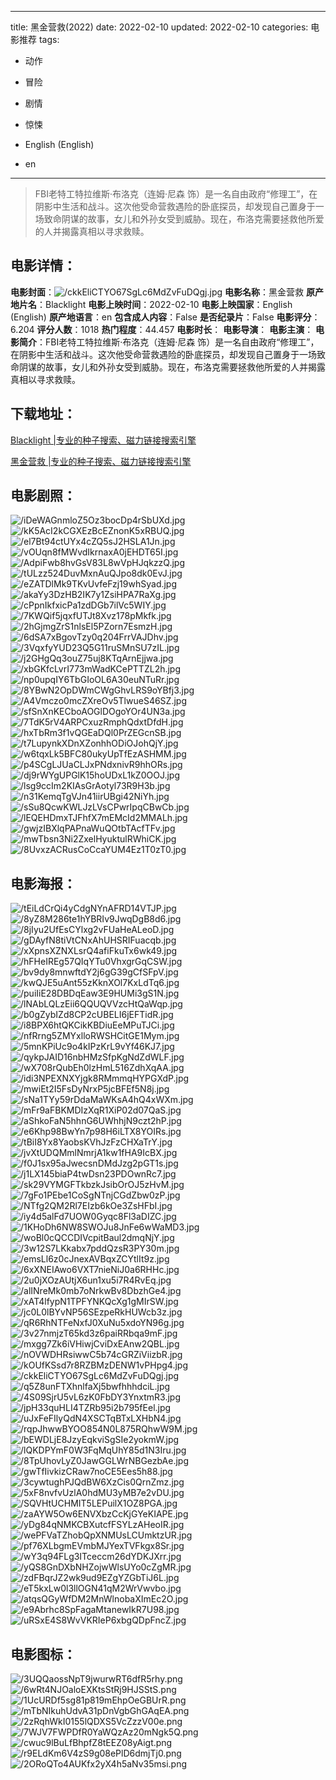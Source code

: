
---
title: 黑金营救(2022)
date: 2022-02-10
updated: 2022-02-10
categories: 电影推荐
tags:
- 动作
- 冒险
- 剧情
- 惊悚

- English (English)
- en
---


> FBI老特工特拉维斯·布洛克（连姆·尼森 饰）是一名自由政府“修理工”，在阴影中生活和战斗。这次他受命营救遇险的卧底探员，却发现自己置身于一场致命阴谋的故事，女儿和外孙女受到威胁。现在，布洛克需要拯救他所爱的人并揭露真相以寻求救赎。

## **电影详情**：

**电影封面**：<img src="https://image.tmdb.org/t/p/w200/ckkEliCTYO67SgLc6MdZvFuDQgj.jpg" alt="/ckkEliCTYO67SgLc6MdZvFuDQgj.jpg" title="/ckkEliCTYO67SgLc6MdZvFuDQgj.jpg">
**电影名称**：黑金营救
**原产地片名**：Blacklight
**电影上映时间**：2022-02-10
**电影上映国家**：English (English)
**原产地语言**：en
**包含成人内容**：False
**是否纪录片**：False
**电影评分**：6.204
**评分人数**：1018
**热门程度**：44.457
**电影时长**：
**电影导演**：
**电影主演**：
**电影简介**：FBI老特工特拉维斯·布洛克（连姆·尼森 饰）是一名自由政府“修理工”，在阴影中生活和战斗。这次他受命营救遇险的卧底探员，却发现自己置身于一场致命阴谋的故事，女儿和外孙女受到威胁。现在，布洛克需要拯救他所爱的人并揭露真相以寻求救赎。

## **下载地址**：
[Blacklight |专业的种子搜索、磁力链接搜索引擎](https://movie.amd794.com:2083/?search=Blacklight&ordering=&mode=match_phrase&page_size=10&page=1)

[黑金营救 |专业的种子搜索、磁力链接搜索引擎](https://movie.amd794.com:2083/?search=%E9%BB%91%E9%87%91%E8%90%A5%E6%95%91&ordering=&mode=match_phrase&page_size=10&page=1)
 

## **电影剧照**：
<img src="https://image.tmdb.org/t/p/original/iDeWAGnmloZ5Oz3bocDp4rSbUXd.jpg" alt="/iDeWAGnmloZ5Oz3bocDp4rSbUXd.jpg" title="/iDeWAGnmloZ5Oz3bocDp4rSbUXd.jpg"><img src="https://image.tmdb.org/t/p/original/kK5AcI2kCGXEzBcEZnonK5xRBUQ.jpg" alt="/kK5AcI2kCGXEzBcEZnonK5xRBUQ.jpg" title="/kK5AcI2kCGXEzBcEZnonK5xRBUQ.jpg"><img src="https://image.tmdb.org/t/p/original/el7Bt94ctUYx4cZQ5sJ2HSLA1Jn.jpg" alt="/el7Bt94ctUYx4cZQ5sJ2HSLA1Jn.jpg" title="/el7Bt94ctUYx4cZQ5sJ2HSLA1Jn.jpg"><img src="https://image.tmdb.org/t/p/original/vOUqn8fMWvdIkrnaxA0jEHDT65I.jpg" alt="/vOUqn8fMWvdIkrnaxA0jEHDT65I.jpg" title="/vOUqn8fMWvdIkrnaxA0jEHDT65I.jpg"><img src="https://image.tmdb.org/t/p/original/AdpiFwb8hvGsV83L8wVpHJqkzzQ.jpg" alt="/AdpiFwb8hvGsV83L8wVpHJqkzzQ.jpg" title="/AdpiFwb8hvGsV83L8wVpHJqkzzQ.jpg"><img src="https://image.tmdb.org/t/p/original/tULzz524DuvMxnAuQJpo8dk0EvJ.jpg" alt="/tULzz524DuvMxnAuQJpo8dk0EvJ.jpg" title="/tULzz524DuvMxnAuQJpo8dk0EvJ.jpg"><img src="https://image.tmdb.org/t/p/original/eZATDlMk9TKvUvfeFzj19whSyad.jpg" alt="/eZATDlMk9TKvUvfeFzj19whSyad.jpg" title="/eZATDlMk9TKvUvfeFzj19whSyad.jpg"><img src="https://image.tmdb.org/t/p/original/akaYy3DzHB2IK7y1ZsiHPA7RaXg.jpg" alt="/akaYy3DzHB2IK7y1ZsiHPA7RaXg.jpg" title="/akaYy3DzHB2IK7y1ZsiHPA7RaXg.jpg"><img src="https://image.tmdb.org/t/p/original/cPpnIkfxicPa1zdDGb7ilVc5WIY.jpg" alt="/cPpnIkfxicPa1zdDGb7ilVc5WIY.jpg" title="/cPpnIkfxicPa1zdDGb7ilVc5WIY.jpg"><img src="https://image.tmdb.org/t/p/original/7KWQif5jqxfUTJt8Xvz178pMkfk.jpg" alt="/7KWQif5jqxfUTJt8Xvz178pMkfk.jpg" title="/7KWQif5jqxfUTJt8Xvz178pMkfk.jpg"><img src="https://image.tmdb.org/t/p/original/2hGjmgZrS1nlsEl5PZorn7EsmzH.jpg" alt="/2hGjmgZrS1nlsEl5PZorn7EsmzH.jpg" title="/2hGjmgZrS1nlsEl5PZorn7EsmzH.jpg"><img src="https://image.tmdb.org/t/p/original/6dSA7xBgovTzy0q204FrrVAJDhv.jpg" alt="/6dSA7xBgovTzy0q204FrrVAJDhv.jpg" title="/6dSA7xBgovTzy0q204FrrVAJDhv.jpg"><img src="https://image.tmdb.org/t/p/original/3VqxfyYUD23Q5G11ruSMnSU7zIL.jpg" alt="/3VqxfyYUD23Q5G11ruSMnSU7zIL.jpg" title="/3VqxfyYUD23Q5G11ruSMnSU7zIL.jpg"><img src="https://image.tmdb.org/t/p/original/j2GHgQq3ouZ75uj8KTqArnEjjwa.jpg" alt="/j2GHgQq3ouZ75uj8KTqArnEjjwa.jpg" title="/j2GHgQq3ouZ75uj8KTqArnEjjwa.jpg"><img src="https://image.tmdb.org/t/p/original/xbGKfcLvrI773mWadKCePTTZL2h.jpg" alt="/xbGKfcLvrI773mWadKCePTTZL2h.jpg" title="/xbGKfcLvrI773mWadKCePTTZL2h.jpg"><img src="https://image.tmdb.org/t/p/original/np0upqIY6TbGIoOL6A30euNTuRr.jpg" alt="/np0upqIY6TbGIoOL6A30euNTuRr.jpg" title="/np0upqIY6TbGIoOL6A30euNTuRr.jpg"><img src="https://image.tmdb.org/t/p/original/8YBwN2OpDWmCWgGhvLRS9oYBfj3.jpg" alt="/8YBwN2OpDWmCWgGhvLRS9oYBfj3.jpg" title="/8YBwN2OpDWmCWgGhvLRS9oYBfj3.jpg"><img src="https://image.tmdb.org/t/p/original/A4Vmczo0mcZXreOv5TlwueS46SZ.jpg" alt="/A4Vmczo0mcZXreOv5TlwueS46SZ.jpg" title="/A4Vmczo0mcZXreOv5TlwueS46SZ.jpg"><img src="https://image.tmdb.org/t/p/original/sfSnXnKECboAOGlDOgoYOr4UN3a.jpg" alt="/sfSnXnKECboAOGlDOgoYOr4UN3a.jpg" title="/sfSnXnKECboAOGlDOgoYOr4UN3a.jpg"><img src="https://image.tmdb.org/t/p/original/7TdK5rV4ARPCxuzRmphQdxtDfdH.jpg" alt="/7TdK5rV4ARPCxuzRmphQdxtDfdH.jpg" title="/7TdK5rV4ARPCxuzRmphQdxtDfdH.jpg"><img src="https://image.tmdb.org/t/p/original/hxTbRm3f1vQGEaDQl0PrZEGcnSB.jpg" alt="/hxTbRm3f1vQGEaDQl0PrZEGcnSB.jpg" title="/hxTbRm3f1vQGEaDQl0PrZEGcnSB.jpg"><img src="https://image.tmdb.org/t/p/original/t7LupynkXDnXZonhhODiOJohQjY.jpg" alt="/t7LupynkXDnXZonhhODiOJohQjY.jpg" title="/t7LupynkXDnXZonhhODiOJohQjY.jpg"><img src="https://image.tmdb.org/t/p/original/w6tqxLk5BFC80ukyUpTfEzASHMM.jpg" alt="/w6tqxLk5BFC80ukyUpTfEzASHMM.jpg" title="/w6tqxLk5BFC80ukyUpTfEzASHMM.jpg"><img src="https://image.tmdb.org/t/p/original/p4SCgLJUaCLJxPNdxnivR9hhORs.jpg" alt="/p4SCgLJUaCLJxPNdxnivR9hhORs.jpg" title="/p4SCgLJUaCLJxPNdxnivR9hhORs.jpg"><img src="https://image.tmdb.org/t/p/original/dj9rWYgUPGlK15hoUDxL1kZ0OOJ.jpg" alt="/dj9rWYgUPGlK15hoUDxL1kZ0OOJ.jpg" title="/dj9rWYgUPGlK15hoUDxL1kZ0OOJ.jpg"><img src="https://image.tmdb.org/t/p/original/lsg9ccIm2KIAsGrAotyl73R9H3b.jpg" alt="/lsg9ccIm2KIAsGrAotyl73R9H3b.jpg" title="/lsg9ccIm2KIAsGrAotyl73R9H3b.jpg"><img src="https://image.tmdb.org/t/p/original/n31KemqTgVJn41iirUBgi42NiYh.jpg" alt="/n31KemqTgVJn41iirUBgi42NiYh.jpg" title="/n31KemqTgVJn41iirUBgi42NiYh.jpg"><img src="https://image.tmdb.org/t/p/original/sSu8QcwKWLJzLVsCPwrIpqCBwCb.jpg" alt="/sSu8QcwKWLJzLVsCPwrIpqCBwCb.jpg" title="/sSu8QcwKWLJzLVsCPwrIpqCBwCb.jpg"><img src="https://image.tmdb.org/t/p/original/lEQEHDmxTJFhfX7mEMcId2MMALh.jpg" alt="/lEQEHDmxTJFhfX7mEMcId2MMALh.jpg" title="/lEQEHDmxTJFhfX7mEMcId2MMALh.jpg"><img src="https://image.tmdb.org/t/p/original/gwjzIBXlqPAPnaWuQOtbTAcfTFv.jpg" alt="/gwjzIBXlqPAPnaWuQOtbTAcfTFv.jpg" title="/gwjzIBXlqPAPnaWuQOtbTAcfTFv.jpg"><img src="https://image.tmdb.org/t/p/original/mwTbsn3Ni2ZxelHyuktulRWhiCK.jpg" alt="/mwTbsn3Ni2ZxelHyuktulRWhiCK.jpg" title="/mwTbsn3Ni2ZxelHyuktulRWhiCK.jpg"><img src="https://image.tmdb.org/t/p/original/8UvxzACRusCoCcaYUM4Ez1T0zT0.jpg" alt="/8UvxzACRusCoCcaYUM4Ez1T0zT0.jpg" title="/8UvxzACRusCoCcaYUM4Ez1T0zT0.jpg">

## **电影海报**：
<img src="https://image.tmdb.org/t/p/original/tEiLdCrQi4yCdgNYnAFRD14VTJP.jpg" alt="/tEiLdCrQi4yCdgNYnAFRD14VTJP.jpg" title="/tEiLdCrQi4yCdgNYnAFRD14VTJP.jpg"><img src="https://image.tmdb.org/t/p/original/8yZ8M286te1hYBRIv9JwqDgB8d6.jpg" alt="/8yZ8M286te1hYBRIv9JwqDgB8d6.jpg" title="/8yZ8M286te1hYBRIv9JwqDgB8d6.jpg"><img src="https://image.tmdb.org/t/p/original/8jIyu2UfEsCYlxg2vFUaHeALeoD.jpg" alt="/8jIyu2UfEsCYlxg2vFUaHeALeoD.jpg" title="/8jIyu2UfEsCYlxg2vFUaHeALeoD.jpg"><img src="https://image.tmdb.org/t/p/original/gDAyfN8tiVtCNxAhUHSRIFuacqb.jpg" alt="/gDAyfN8tiVtCNxAhUHSRIFuacqb.jpg" title="/gDAyfN8tiVtCNxAhUHSRIFuacqb.jpg"><img src="https://image.tmdb.org/t/p/original/xXpnsXZNXLsrQ4afiFkuTx6wk49.jpg" alt="/xXpnsXZNXLsrQ4afiFkuTx6wk49.jpg" title="/xXpnsXZNXLsrQ4afiFkuTx6wk49.jpg"><img src="https://image.tmdb.org/t/p/original/hFHeIREg57QIqYTu0VhxgrGqCSW.jpg" alt="/hFHeIREg57QIqYTu0VhxgrGqCSW.jpg" title="/hFHeIREg57QIqYTu0VhxgrGqCSW.jpg"><img src="https://image.tmdb.org/t/p/original/bv9dy8mnwftdY2j6gG39gCfSFpV.jpg" alt="/bv9dy8mnwftdY2j6gG39gCfSFpV.jpg" title="/bv9dy8mnwftdY2j6gG39gCfSFpV.jpg"><img src="https://image.tmdb.org/t/p/original/kwQJE5uAnt55zKknXOl7KxLdTq6.jpg" alt="/kwQJE5uAnt55zKknXOl7KxLdTq6.jpg" title="/kwQJE5uAnt55zKknXOl7KxLdTq6.jpg"><img src="https://image.tmdb.org/t/p/original/puiIiE28DBDqEaw3E9HUMi3gS1N.jpg" alt="/puiIiE28DBDqEaw3E9HUMi3gS1N.jpg" title="/puiIiE28DBDqEaw3E9HUMi3gS1N.jpg"><img src="https://image.tmdb.org/t/p/original/lNAbLQLzEii6QQUQVVzcHtQaWqp.jpg" alt="/lNAbLQLzEii6QQUQVVzcHtQaWqp.jpg" title="/lNAbLQLzEii6QQUQVVzcHtQaWqp.jpg"><img src="https://image.tmdb.org/t/p/original/b0gZybIZd8CP2cUBELI6jEFTidR.jpg" alt="/b0gZybIZd8CP2cUBELI6jEFTidR.jpg" title="/b0gZybIZd8CP2cUBELI6jEFTidR.jpg"><img src="https://image.tmdb.org/t/p/original/i8BPX6htQKCikKBDiuEeMPuTJCi.jpg" alt="/i8BPX6htQKCikKBDiuEeMPuTJCi.jpg" title="/i8BPX6htQKCikKBDiuEeMPuTJCi.jpg"><img src="https://image.tmdb.org/t/p/original/nfRrng5ZMYxlloRWSHCitGE1Mym.jpg" alt="/nfRrng5ZMYxlloRWSHCitGE1Mym.jpg" title="/nfRrng5ZMYxlloRWSHCitGE1Mym.jpg"><img src="https://image.tmdb.org/t/p/original/5mnKPiUc9o4kIPzKrL9vYf46KJ7.jpg" alt="/5mnKPiUc9o4kIPzKrL9vYf46KJ7.jpg" title="/5mnKPiUc9o4kIPzKrL9vYf46KJ7.jpg"><img src="https://image.tmdb.org/t/p/original/qykpJAID16nbHMzSfpKgNdZdWLF.jpg" alt="/qykpJAID16nbHMzSfpKgNdZdWLF.jpg" title="/qykpJAID16nbHMzSfpKgNdZdWLF.jpg"><img src="https://image.tmdb.org/t/p/original/wX708rQubEh0lzHmL516ZdhXqAA.jpg" alt="/wX708rQubEh0lzHmL516ZdhXqAA.jpg" title="/wX708rQubEh0lzHmL516ZdhXqAA.jpg"><img src="https://image.tmdb.org/t/p/original/idi3NPEXNXYjgk8RMmmqHYPGXdP.jpg" alt="/idi3NPEXNXYjgk8RMmmqHYPGXdP.jpg" title="/idi3NPEXNXYjgk8RMmmqHYPGXdP.jpg"><img src="https://image.tmdb.org/t/p/original/mwiEt2I5FsDyNrxP5jcBFEf5N8j.jpg" alt="/mwiEt2I5FsDyNrxP5jcBFEf5N8j.jpg" title="/mwiEt2I5FsDyNrxP5jcBFEf5N8j.jpg"><img src="https://image.tmdb.org/t/p/original/sNa1TYy59rDdaMaWKsA4hQ4xWXm.jpg" alt="/sNa1TYy59rDdaMaWKsA4hQ4xWXm.jpg" title="/sNa1TYy59rDdaMaWKsA4hQ4xWXm.jpg"><img src="https://image.tmdb.org/t/p/original/mFr9aFBKMDIzXqR1XiP02d07QaS.jpg" alt="/mFr9aFBKMDIzXqR1XiP02d07QaS.jpg" title="/mFr9aFBKMDIzXqR1XiP02d07QaS.jpg"><img src="https://image.tmdb.org/t/p/original/aShkoFaN5hhnG6UWhhjN9czt2hP.jpg" alt="/aShkoFaN5hhnG6UWhhjN9czt2hP.jpg" title="/aShkoFaN5hhnG6UWhhjN9czt2hP.jpg"><img src="https://image.tmdb.org/t/p/original/e6Khp98BwYn7p98H6iLTX8YOIRs.jpg" alt="/e6Khp98BwYn7p98H6iLTX8YOIRs.jpg" title="/e6Khp98BwYn7p98H6iLTX8YOIRs.jpg"><img src="https://image.tmdb.org/t/p/original/tBiI8Yx8YaobsKVhJzFzCHXaTrY.jpg" alt="/tBiI8Yx8YaobsKVhJzFzCHXaTrY.jpg" title="/tBiI8Yx8YaobsKVhJzFzCHXaTrY.jpg"><img src="https://image.tmdb.org/t/p/original/jvXtUDQMmlNmrjA1kw1fHA9IcBX.jpg" alt="/jvXtUDQMmlNmrjA1kw1fHA9IcBX.jpg" title="/jvXtUDQMmlNmrjA1kw1fHA9IcBX.jpg"><img src="https://image.tmdb.org/t/p/original/f0J1sx95aJwecsnDMdJzg2pGT1s.jpg" alt="/f0J1sx95aJwecsnDMdJzg2pGT1s.jpg" title="/f0J1sx95aJwecsnDMdJzg2pGT1s.jpg"><img src="https://image.tmdb.org/t/p/original/j1LX145biaP4twDsn23PDOwnRc7.jpg" alt="/j1LX145biaP4twDsn23PDOwnRc7.jpg" title="/j1LX145biaP4twDsn23PDOwnRc7.jpg"><img src="https://image.tmdb.org/t/p/original/sk29VYMGFTkbzkJsibOrOJ5zHvM.jpg" alt="/sk29VYMGFTkbzkJsibOrOJ5zHvM.jpg" title="/sk29VYMGFTkbzkJsibOrOJ5zHvM.jpg"><img src="https://image.tmdb.org/t/p/original/7gFo1PEbe1CoSgNTnjCGdZbw0zP.jpg" alt="/7gFo1PEbe1CoSgNTnjCGdZbw0zP.jpg" title="/7gFo1PEbe1CoSgNTnjCGdZbw0zP.jpg"><img src="https://image.tmdb.org/t/p/original/NTfg2QM2Rl7EIzb6kOe3ZsHFbI.jpg" alt="/NTfg2QM2Rl7EIzb6kOe3ZsHFbI.jpg" title="/NTfg2QM2Rl7EIzb6kOe3ZsHFbI.jpg"><img src="https://image.tmdb.org/t/p/original/iy4d5alFd7UOW0Gyqc8Fl3aDIZC.jpg" alt="/iy4d5alFd7UOW0Gyqc8Fl3aDIZC.jpg" title="/iy4d5alFd7UOW0Gyqc8Fl3aDIZC.jpg"><img src="https://image.tmdb.org/t/p/original/1KHoDh6NW8SWOJu8JnFe6wWaMD3.jpg" alt="/1KHoDh6NW8SWOJu8JnFe6wWaMD3.jpg" title="/1KHoDh6NW8SWOJu8JnFe6wWaMD3.jpg"><img src="https://image.tmdb.org/t/p/original/woBl0cQCCDIVcpitBaul2dmqNjY.jpg" alt="/woBl0cQCCDIVcpitBaul2dmqNjY.jpg" title="/woBl0cQCCDIVcpitBaul2dmqNjY.jpg"><img src="https://image.tmdb.org/t/p/original/3w12S7LKkabx7pddQzsR3PY30m.jpg" alt="/3w12S7LKkabx7pddQzsR3PY30m.jpg" title="/3w12S7LKkabx7pddQzsR3PY30m.jpg"><img src="https://image.tmdb.org/t/p/original/emsLl6z0cJnexAVBqxZCYtlIt9z.jpg" alt="/emsLl6z0cJnexAVBqxZCYtlIt9z.jpg" title="/emsLl6z0cJnexAVBqxZCYtlIt9z.jpg"><img src="https://image.tmdb.org/t/p/original/6xXNEIAwo6VXT7nieNiJ0a6RHHc.jpg" alt="/6xXNEIAwo6VXT7nieNiJ0a6RHHc.jpg" title="/6xXNEIAwo6VXT7nieNiJ0a6RHHc.jpg"><img src="https://image.tmdb.org/t/p/original/2u0jXOzAUtjX6un1xu5i7R4RvEq.jpg" alt="/2u0jXOzAUtjX6un1xu5i7R4RvEq.jpg" title="/2u0jXOzAUtjX6un1xu5i7R4RvEq.jpg"><img src="https://image.tmdb.org/t/p/original/alINreMk0mb7oNrkwBv8DbzhGe4.jpg" alt="/alINreMk0mb7oNrkwBv8DbzhGe4.jpg" title="/alINreMk0mb7oNrkwBv8DbzhGe4.jpg"><img src="https://image.tmdb.org/t/p/original/xAT4lfypN1TPFYNKQcXg1gMIrSW.jpg" alt="/xAT4lfypN1TPFYNKQcXg1gMIrSW.jpg" title="/xAT4lfypN1TPFYNKQcXg1gMIrSW.jpg"><img src="https://image.tmdb.org/t/p/original/jc0L0lBYvNP56SEzpeRkHUWcb3z.jpg" alt="/jc0L0lBYvNP56SEzpeRkHUWcb3z.jpg" title="/jc0L0lBYvNP56SEzpeRkHUWcb3z.jpg"><img src="https://image.tmdb.org/t/p/original/qR6RhNTFeNxfJ0XuNu5xdoYN96g.jpg" alt="/qR6RhNTFeNxfJ0XuNu5xdoYN96g.jpg" title="/qR6RhNTFeNxfJ0XuNu5xdoYN96g.jpg"><img src="https://image.tmdb.org/t/p/original/3v27nmjzT65kd3z6paiRRbqa9mF.jpg" alt="/3v27nmjzT65kd3z6paiRRbqa9mF.jpg" title="/3v27nmjzT65kd3z6paiRRbqa9mF.jpg"><img src="https://image.tmdb.org/t/p/original/mxgg7Zk6iVHiwjCviDxEAnw2QBL.jpg" alt="/mxgg7Zk6iVHiwjCviDxEAnw2QBL.jpg" title="/mxgg7Zk6iVHiwjCviDxEAnw2QBL.jpg"><img src="https://image.tmdb.org/t/p/original/nOVWDHRsiwwC5b74cGRZiViizbR.jpg" alt="/nOVWDHRsiwwC5b74cGRZiViizbR.jpg" title="/nOVWDHRsiwwC5b74cGRZiViizbR.jpg"><img src="https://image.tmdb.org/t/p/original/kOUfKSsd7r8RZBMzDENW1vPHpg4.jpg" alt="/kOUfKSsd7r8RZBMzDENW1vPHpg4.jpg" title="/kOUfKSsd7r8RZBMzDENW1vPHpg4.jpg"><img src="https://image.tmdb.org/t/p/original/ckkEliCTYO67SgLc6MdZvFuDQgj.jpg" alt="/ckkEliCTYO67SgLc6MdZvFuDQgj.jpg" title="/ckkEliCTYO67SgLc6MdZvFuDQgj.jpg"><img src="https://image.tmdb.org/t/p/original/q5Z8unFTXhnlfaXj5bwfhhhdciL.jpg" alt="/q5Z8unFTXhnlfaXj5bwfhhhdciL.jpg" title="/q5Z8unFTXhnlfaXj5bwfhhhdciL.jpg"><img src="https://image.tmdb.org/t/p/original/4S09SjrU5vL6zK0FbDY3YnxtmR3.jpg" alt="/4S09SjrU5vL6zK0FbDY3YnxtmR3.jpg" title="/4S09SjrU5vL6zK0FbDY3YnxtmR3.jpg"><img src="https://image.tmdb.org/t/p/original/jpH33quHLI4TZRb95i2b795fEel.jpg" alt="/jpH33quHLI4TZRb95i2b795fEel.jpg" title="/jpH33quHLI4TZRb95i2b795fEel.jpg"><img src="https://image.tmdb.org/t/p/original/uJxFeFIlyQdN4XSCTqBTxLXHbN4.jpg" alt="/uJxFeFIlyQdN4XSCTqBTxLXHbN4.jpg" title="/uJxFeFIlyQdN4XSCTqBTxLXHbN4.jpg"><img src="https://image.tmdb.org/t/p/original/rqpJhwwBYOO854N0L875RQhwW9M.jpg" alt="/rqpJhwwBYOO854N0L875RQhwW9M.jpg" title="/rqpJhwwBYOO854N0L875RQhwW9M.jpg"><img src="https://image.tmdb.org/t/p/original/bEWDLjE8JzyEqkviSgSIe2yokmW.jpg" alt="/bEWDLjE8JzyEqkviSgSIe2yokmW.jpg" title="/bEWDLjE8JzyEqkviSgSIe2yokmW.jpg"><img src="https://image.tmdb.org/t/p/original/lQKDPYmF0W3FqMqUhY85d1N3Iru.jpg" alt="/lQKDPYmF0W3FqMqUhY85d1N3Iru.jpg" title="/lQKDPYmF0W3FqMqUhY85d1N3Iru.jpg"><img src="https://image.tmdb.org/t/p/original/8TpUhovLyZ0JawGGLWrNBGezbAe.jpg" alt="/8TpUhovLyZ0JawGGLWrNBGezbAe.jpg" title="/8TpUhovLyZ0JawGGLWrNBGezbAe.jpg"><img src="https://image.tmdb.org/t/p/original/gwTfIivkizCRaw7noCE5Ees5h88.jpg" alt="/gwTfIivkizCRaw7noCE5Ees5h88.jpg" title="/gwTfIivkizCRaw7noCE5Ees5h88.jpg"><img src="https://image.tmdb.org/t/p/original/3cywtughPJQdBW6XzCis0QrnZmz.jpg" alt="/3cywtughPJQdBW6XzCis0QrnZmz.jpg" title="/3cywtughPJQdBW6XzCis0QrnZmz.jpg"><img src="https://image.tmdb.org/t/p/original/5xF8nvfvUzlA0hdMU3yMB7e2vDU.jpg" alt="/5xF8nvfvUzlA0hdMU3yMB7e2vDU.jpg" title="/5xF8nvfvUzlA0hdMU3yMB7e2vDU.jpg"><img src="https://image.tmdb.org/t/p/original/SQVHtUCHMIT5LEPuilX1OZ8PGA.jpg" alt="/SQVHtUCHMIT5LEPuilX1OZ8PGA.jpg" title="/SQVHtUCHMIT5LEPuilX1OZ8PGA.jpg"><img src="https://image.tmdb.org/t/p/original/zaAYW5Ow6ENVXbzCcKjGYeKIAPE.jpg" alt="/zaAYW5Ow6ENVXbzCcKjGYeKIAPE.jpg" title="/zaAYW5Ow6ENVXbzCcKjGYeKIAPE.jpg"><img src="https://image.tmdb.org/t/p/original/yDg84qNMKCBXutcfFSYLzAHeoIR.jpg" alt="/yDg84qNMKCBXutcfFSYLzAHeoIR.jpg" title="/yDg84qNMKCBXutcfFSYLzAHeoIR.jpg"><img src="https://image.tmdb.org/t/p/original/wePFVaTZhobQpXNMUsLCUmktzUR.jpg" alt="/wePFVaTZhobQpXNMUsLCUmktzUR.jpg" title="/wePFVaTZhobQpXNMUsLCUmktzUR.jpg"><img src="https://image.tmdb.org/t/p/original/pf76XLbgmEVmbMJYexTVFkgx8Sr.jpg" alt="/pf76XLbgmEVmbMJYexTVFkgx8Sr.jpg" title="/pf76XLbgmEVmbMJYexTVFkgx8Sr.jpg"><img src="https://image.tmdb.org/t/p/original/wY3q94FLg3ITceccm26dYDKJXrr.jpg" alt="/wY3q94FLg3ITceccm26dYDKJXrr.jpg" title="/wY3q94FLg3ITceccm26dYDKJXrr.jpg"><img src="https://image.tmdb.org/t/p/original/yQS8GnDXbNHZojwWlsUYo0cZgMR.jpg" alt="/yQS8GnDXbNHZojwWlsUYo0cZgMR.jpg" title="/yQS8GnDXbNHZojwWlsUYo0cZgMR.jpg"><img src="https://image.tmdb.org/t/p/original/zdFBqrJZ2wk9ud9EZgYZGbTiJ6L.jpg" alt="/zdFBqrJZ2wk9ud9EZgYZGbTiJ6L.jpg" title="/zdFBqrJZ2wk9ud9EZgYZGbTiJ6L.jpg"><img src="https://image.tmdb.org/t/p/original/eT5kxLw0l3llOGN41qM2WrVwvbo.jpg" alt="/eT5kxLw0l3llOGN41qM2WrVwvbo.jpg" title="/eT5kxLw0l3llOGN41qM2WrVwvbo.jpg"><img src="https://image.tmdb.org/t/p/original/atqsQGyWfDM2MnWlnobaXImEc2O.jpg" alt="/atqsQGyWfDM2MnWlnobaXImEc2O.jpg" title="/atqsQGyWfDM2MnWlnobaXImEc2O.jpg"><img src="https://image.tmdb.org/t/p/original/e9Abrhc8SpFagaMtanewIkR7U98.jpg" alt="/e9Abrhc8SpFagaMtanewIkR7U98.jpg" title="/e9Abrhc8SpFagaMtanewIkR7U98.jpg"><img src="https://image.tmdb.org/t/p/original/uRSxE4S8WvVKRIeP6xbgQDpFncZ.jpg" alt="/uRSxE4S8WvVKRIeP6xbgQDpFncZ.jpg" title="/uRSxE4S8WvVKRIeP6xbgQDpFncZ.jpg">

## **电影图标**：
<img src="https://image.tmdb.org/t/p/original/3UQQaossNpT9jwurwRT6dfR5rhy.png" alt="/3UQQaossNpT9jwurwRT6dfR5rhy.png" title="/3UQQaossNpT9jwurwRT6dfR5rhy.png"><img src="https://image.tmdb.org/t/p/original/6wRt4NJOaloEXKtsStRj9HJSStS.png" alt="/6wRt4NJOaloEXKtsStRj9HJSStS.png" title="/6wRt4NJOaloEXKtsStRj9HJSStS.png"><img src="https://image.tmdb.org/t/p/original/1UcURDf5sg81p819mEhpOeGBUrR.png" alt="/1UcURDf5sg81p819mEhpOeGBUrR.png" title="/1UcURDf5sg81p819mEhpOeGBUrR.png"><img src="https://image.tmdb.org/t/p/original/mTbNIkuhUdvA31pDnVgbGhGAqEA.png" alt="/mTbNIkuhUdvA31pDnVgbGhGAqEA.png" title="/mTbNIkuhUdvA31pDnVgbGhGAqEA.png"><img src="https://image.tmdb.org/t/p/original/2zRqhWkI0155lQDXS5VcZzzV00e.png" alt="/2zRqhWkI0155lQDXS5VcZzzV00e.png" title="/2zRqhWkI0155lQDXS5VcZzzV00e.png"><img src="https://image.tmdb.org/t/p/original/7WJV7FWPDfR0YaWQzAz20mNgk5Q.png" alt="/7WJV7FWPDfR0YaWQzAz20mNgk5Q.png" title="/7WJV7FWPDfR0YaWQzAz20mNgk5Q.png"><img src="https://image.tmdb.org/t/p/original/cwuc9lBuLfBhpfZ8tEEZ08yAigt.png" alt="/cwuc9lBuLfBhpfZ8tEEZ08yAigt.png" title="/cwuc9lBuLfBhpfZ8tEEZ08yAigt.png"><img src="https://image.tmdb.org/t/p/original/r9ELdKm6V4zS9g08ePlD6dmjTj0.png" alt="/r9ELdKm6V4zS9g08ePlD6dmjTj0.png" title="/r9ELdKm6V4zS9g08ePlD6dmjTj0.png"><img src="https://image.tmdb.org/t/p/original/2ORoQTo4AUKfx2yX4h5aNv35msi.png" alt="/2ORoQTo4AUKfx2yX4h5aNv35msi.png" title="/2ORoQTo4AUKfx2yX4h5aNv35msi.png">
